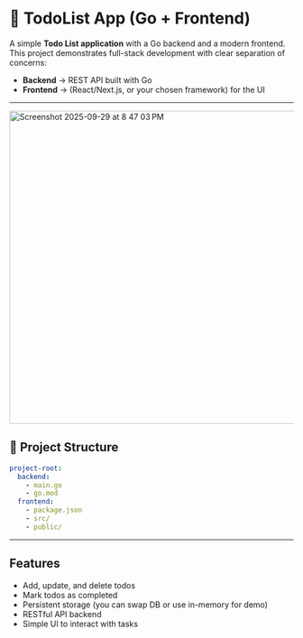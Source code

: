 # 📝 TodoList App (Go + Frontend)

A simple **Todo List application** with a Go backend and a modern frontend.  
This project demonstrates full-stack development with clear separation of concerns:

- **Backend** → REST API built with Go  
- **Frontend** → (React/Next.js, or your chosen framework) for the UI  

---
<img width="989" height="555" alt="Screenshot 2025-09-29 at 8 47 03 PM" src="https://github.com/user-attachments/assets/3ba8d1b0-9e8d-491f-bf8c-01ed456b86d5" />

## 📂 Project Structure

```yaml
project-root:
  backend:
    - main.go
    - go.mod
  frontend:
    - package.json
    - src/
    - public/
```
---

## Features
- Add, update, and delete todos  
- Mark todos as completed  
- Persistent storage (you can swap DB or use in-memory for demo)  
- RESTful API backend  
- Simple UI to interact with tasks  
